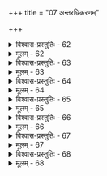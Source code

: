 +++
title = "07 अन्तरधिकरणम्"

+++

<details><summary>विश्वास-प्रस्तुतिः - 62</summary>

62. भूयिष्ठानन्तपुण्योपचयबलसमुद्बुद्धपूर्वोक्तभूम्नां  
शक्रादिन्यायतस्स्यात् त्रिगुणतनुभृतामीश्वराणां प्रवाहः।  
तन्नाकर्मोत्थदिव्याकृतिजनिमहिमा शासिता सर्वपुंसां  
नित्यश्रीर्ब्रध्नबिम्बे श्रुत इति स य इत्युक्त एवैष एकः॥
</details>

<details><summary>मूलम् - 62</summary>

62. भूयिष्ठानन्तपुण्योपचयबलसमुद्बुद्धपूर्वोक्तभूम्नां  
शक्रादिन्यायतस्स्यात् त्रिगुणतनुभृतामीश्वराणां प्रवाहः।  
तन्नाकर्मोत्थदिव्याकृतिजनिमहिमा शासिता सर्वपुंसां  
नित्यश्रीर्ब्रध्नबिम्बे श्रुत इति स य इत्युक्त एवैष एकः॥
</details>


<details><summary>विश्वास-प्रस्तुतिः - 63</summary>

63. सर्वेभ्यः कल्पकेभ्यो ह्युदित इति वदत्यन्तरादित्यविद्या  
तस्माच्छेषाभ्यनुज्ञानयत इति विभोः पुण्ययोगो़ऽस्तु मैवम्।  
आम्नातोऽनन्यशास्यस्स्ववशपरफलस्साधुना नैष भूयान्  
स्यात्पुण्ये लक्ष्मयोगादपि न सुकृतमित्यादिना पाप्मशब्दः॥
</details>

<details><summary>मूलम् - 63</summary>

63. सर्वेभ्यः कल्पकेभ्यो ह्युदित इति वदत्यन्तरादित्यविद्या  
तस्माच्छेषाभ्यनुज्ञानयत इति विभोः पुण्ययोगो़ऽस्तु मैवम्।  
आम्नातोऽनन्यशास्यस्स्ववशपरफलस्साधुना नैष भूयान्  
स्यात्पुण्ये लक्ष्मयोगादपि न सुकृतमित्यादिना पाप्मशब्दः॥
</details>


<details><summary>विश्वास-प्रस्तुतिः - 64</summary>

64. प्रख्यातं शुद्धसत्वं किमपि तदनघं द्रव्यमव्यक्ततोऽन्य-  
त्तद्रूपं रूपमैशं दिवि कनति तथा शेषशेषाशनाद्यैः।  
नित्यं तत्सूरिसेव्यं परतरमजहत्स्वस्वभावस्स देवः  
पुंसां संसारशान्त्यै विपरिणमयति व्यूहपूर्वैर्विभागैः॥
</details>

<details><summary>मूलम् - 64</summary>

64. प्रख्यातं शुद्धसत्वं किमपि तदनघं द्रव्यमव्यक्ततोऽन्य-  
त्तद्रूपं रूपमैशं दिवि कनति तथा शेषशेषाशनाद्यैः।  
नित्यं तत्सूरिसेव्यं परतरमजहत्स्वस्वभावस्स देवः  
पुंसां संसारशान्त्यै विपरिणमयति व्यूहपूर्वैर्विभागैः॥
</details>


<details><summary>विश्वास-प्रस्तुतिः - 65</summary>

65.देहत्वात् सप्तधातुत्रिमलमघभवन्दुःखकृन्नाशयुक्तं  
सांशत्वादेश्च हेतोरिति यदि तदसद्धर्मिमानेन बाधात्।  
बाधश्शास्त्रैकवेद्ये क्वचिदपि न भवेदन्यथाऽतिप्रसङ्गात्  
यत्तु स्वेच्छावतारेष्वभिनयति तदप्यासुरोपप्लवार्थम्॥
</details>

<details><summary>मूलम् - 65</summary>

65.देहत्वात् सप्तधातुत्रिमलमघभवन्दुःखकृन्नाशयुक्तं  
सांशत्वादेश्च हेतोरिति यदि तदसद्धर्मिमानेन बाधात्।  
बाधश्शास्त्रैकवेद्ये क्वचिदपि न भवेदन्यथाऽतिप्रसङ्गात्  
यत्तु स्वेच्छावतारेष्वभिनयति तदप्यासुरोपप्लवार्थम्॥
</details>


<details><summary>विश्वास-प्रस्तुतिः - 66</summary>

66. इत्थं विद्यात्रयेण स्थिरचरचिदचिद्देहिनस्सर्वहेतो-  
रव्यक्ताज्जीवतत्त्वादपि समधिकता यद्यपि स्यात्तथाऽपि।  
उत्थानद्वारभेदात् क्रमत इह मृदूपक्रमान् क्रूरनिष्ठान्  
अध्यायेऽस्मिन्निरुन्धन्नधिकरणगणैस्तद्गुणानुद्गृणाति॥
</details>

<details><summary>मूलम् - 66</summary>

66. इत्थं विद्यात्रयेण स्थिरचरचिदचिद्देहिनस्सर्वहेतो-  
रव्यक्ताज्जीवतत्त्वादपि समधिकता यद्यपि स्यात्तथाऽपि।  
उत्थानद्वारभेदात् क्रमत इह मृदूपक्रमान् क्रूरनिष्ठान्  
अध्यायेऽस्मिन्निरुन्धन्नधिकरणगणैस्तद्गुणानुद्गृणाति॥
</details>


<details><summary>विश्वास-प्रस्तुतिः - 67</summary>

67.शब्दैस्सद्ब्रह्ममुख्यैश्श्रुतिशिरसि मितं कारणं किञ्चिदेकं  
सङ्कल्पाभ्यासरूपैरतदननुगुणैश्चिन्तितश्चिद्विशेषः।  
भूताकाशादिशङ्काजननसमुचितैर्नामभिः कारणस्थैः  
क्षिप्त्वा तत्पादशेषश्रुतिसमुदयनासम्भवोक्त्या भुनक्ति॥
</details>

<details><summary>मूलम् - 67</summary>

67.शब्दैस्सद्ब्रह्ममुख्यैश्श्रुतिशिरसि मितं कारणं किञ्चिदेकं  
सङ्कल्पाभ्यासरूपैरतदननुगुणैश्चिन्तितश्चिद्विशेषः।  
भूताकाशादिशङ्काजननसमुचितैर्नामभिः कारणस्थैः  
क्षिप्त्वा तत्पादशेषश्रुतिसमुदयनासम्भवोक्त्या भुनक्ति॥
</details>


<details><summary>विश्वास-प्रस्तुतिः - 68</summary>

68.आकाशप्राणशब्दावनितरगतिकौ रूढिभङ्गेन नेयौ  
ज्योतिश्शब्दस्तु रूढ्या प्रथयति पुरुषं दिव्यतेजोविशिष्टम्।  
प्रख्यातेन्द्रादिशब्दस्तदनु नियमितस्तद्विशिष्टप्रवृत्त्ये-  
त्येवं स्यात् पेटिकैषा द्विकयुगलवती शब्दवृत्तिक्रमेण॥
</details>

<details><summary>मूलम् - 68</summary>

68.आकाशप्राणशब्दावनितरगतिकौ रूढिभङ्गेन नेयौ  
ज्योतिश्शब्दस्तु रूढ्या प्रथयति पुरुषं दिव्यतेजोविशिष्टम्।  
प्रख्यातेन्द्रादिशब्दस्तदनु नियमितस्तद्विशिष्टप्रवृत्त्ये-  
त्येवं स्यात् पेटिकैषा द्विकयुगलवती शब्दवृत्तिक्रमेण॥
</details>